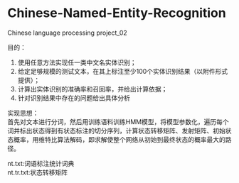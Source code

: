 # Chinese-Named-Entity-Recognition
Chinese language processing project_02

目的：  
1. 使用任意方法实现任一类中文名实体识别；  
2. 给定足够规模的测试文本，在其上标注至少100个实体识别结果（以附件形式提供）；  
3. 计算出实体识别的准确率和召回率，并给出计算依据；  
4. 针对识别结果中存在的问题给出具体分析

实现思想：  
首先对文本进行分词，然后用训练语料训练HMM模型，将模型参数化，遍历每个词并标出状态得到有状态标注的切分序列，计算状态转移矩阵、发射矩阵、初始状态概率，用维特比算法解码，即求解使整个网络从初始到最终状态的概率最大的路径。

nt.txt:词语标注统计词典  
nt.tr.txt:状态转移矩阵
